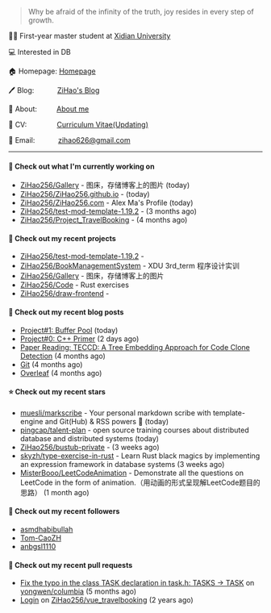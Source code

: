 > Why be afraid of the infinity of the truth, joy resides in every step of growth.

🧑‍🎓 First-year master student at [Xidian University](https://www.xidian.edu.cn/)

💻 Interested in DB

🏠 Homepage: [Homepage](https://zihao256.github.io/ZiHao256.com/)

🖊️ Blog: &emsp;&emsp;&emsp;[ZiHao's Blog](https://zihao256.github.io/)

👤 About: &ensp;&emsp;&emsp;[About me](https://zihao256.github.io/about/)

📄 CV: &emsp;&emsp;&emsp;&emsp;[Curriculum Vitae(Updating)](https://zihao256.github.io/ZiHao256.com/Awesome_CV.pdf)

📮 Email: &emsp;&emsp;&emsp;[zihao626@gmail.com](mailto:zihao626@gmail.com)

---

#### 👷 Check out what I'm currently working on

- [ZiHao256/Gallery](https://github.com/ZiHao256/Gallery) - 图床，存储博客上的图片 (today)
- [ZiHao256/ZiHao256.github.io](https://github.com/ZiHao256/ZiHao256.github.io) -  (today)
- [ZiHao256/ZiHao256.com](https://github.com/ZiHao256/ZiHao256.com) - Alex Ma&#39;s Profile (today)
- [ZiHao256/test-mod-template-1.19.2](https://github.com/ZiHao256/test-mod-template-1.19.2) -  (3 months ago)
- [ZiHao256/Project_TravelBooking](https://github.com/ZiHao256/Project_TravelBooking) -  (4 months ago)

#### 🌱 Check out my recent projects

- [ZiHao256/test-mod-template-1.19.2](https://github.com/ZiHao256/test-mod-template-1.19.2) - 
- [ZiHao256/BookManagementSystem](https://github.com/ZiHao256/BookManagementSystem) - XDU 3rd_term 程序设计实训
- [ZiHao256/Gallery](https://github.com/ZiHao256/Gallery) - 图床，存储博客上的图片
- [ZiHao256/Code](https://github.com/ZiHao256/Code) - Rust exercises
- [ZiHao256/draw-frontend](https://github.com/ZiHao256/draw-frontend) - 

#### 📜 Check out my recent blog posts

- [Project#1: Buffer Pool](https://zihao256.github.io/p/1c228cd6.html) (today)
- [Project#0: C&#43;&#43; Primer](https://zihao256.github.io/p/6fa5e9a2.html) (2 days ago)
- [Paper Reading: TECCD: A Tree Embedding Approach for Code Clone Detection](https://zihao256.github.io/p/42c77a0c.html) (4 months ago)
- [Git](https://zihao256.github.io/p/69c3279c.html) (4 months ago)
- [Overleaf](https://zihao256.github.io/p/26d71884.html) (4 months ago)

#### ⭐ Check out my recent stars

- [muesli/markscribe](https://github.com/muesli/markscribe) - Your personal markdown scribe with template-engine and Git(Hub) &amp; RSS powers 📜 (today)
- [pingcap/talent-plan](https://github.com/pingcap/talent-plan) - open source training courses about distributed database and distributed systems (today)
- [ZiHao256/bustub-private](https://github.com/ZiHao256/bustub-private) -  (3 weeks ago)
- [skyzh/type-exercise-in-rust](https://github.com/skyzh/type-exercise-in-rust) - Learn Rust black magics by implementing an expression framework in database systems (3 weeks ago)
- [MisterBooo/LeetCodeAnimation](https://github.com/MisterBooo/LeetCodeAnimation) - Demonstrate all the questions on LeetCode in the form of animation.（用动画的形式呈现解LeetCode题目的思路） (1 month ago)

#### 👯 Check out my recent followers

- [asmdhabibullah](https://github.com/asmdhabibullah)
- [Tom-CaoZH](https://github.com/Tom-CaoZH)
- [anbgsl1110](https://github.com/anbgsl1110)

#### 🔨 Check out my recent pull requests

- [Fix the typo in the class TASK declaration in task.h: TASKS -&gt; TASK](https://github.com/yongwen/columbia/pull/3) on [yongwen/columbia](https://github.com/yongwen/columbia) (5 months ago)
- [Login](https://github.com/ZiHao256/vue_travelbooking/pull/1) on [ZiHao256/vue_travelbooking](https://github.com/ZiHao256/vue_travelbooking) (2 years ago)
